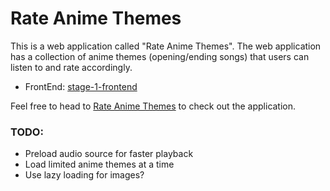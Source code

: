 # Rate Anime Themes

This is a web application called "Rate Anime Themes". The web application has a collection of anime themes (opening/ending songs) that users can listen to and rate accordingly. 

- FrontEnd: [stage-1-frontend](https://github.com/henoktilahun/anime_op_frontend/tree/stage-1-frontend-api)
  
Feel free to head to [Rate Anime Themes](http://rateanimethemes.com/) to check out the application.

### TODO:
- Preload audio source for faster playback
- Load limited anime themes at a time
- Use lazy loading for images?
